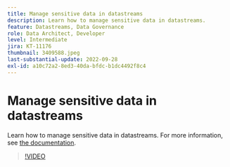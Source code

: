 ```yaml
---
title: Manage sensitive data in datastreams
description: Learn how to manage sensitive data in datastreams.
feature: Datastreams, Data Governance
role: Data Architect, Developer
level: Intermediate
jira: KT-11176
thumbnail: 3409588.jpeg
last-substantial-update: 2022-09-28
exl-id: a10c72a2-8ed3-40da-bfdc-b1dc4492f8c4
---
```

# Manage sensitive data in datastreams

Learn how to manage sensitive data in datastreams.  For more information, see [the documentation](https://experienceleague.adobe.com/docs/experience-platform/edge/datastreams/overview.html).

>[!VIDEO](https://video.tv.adobe.com/v/3409588/?quality=12&learn=on)

